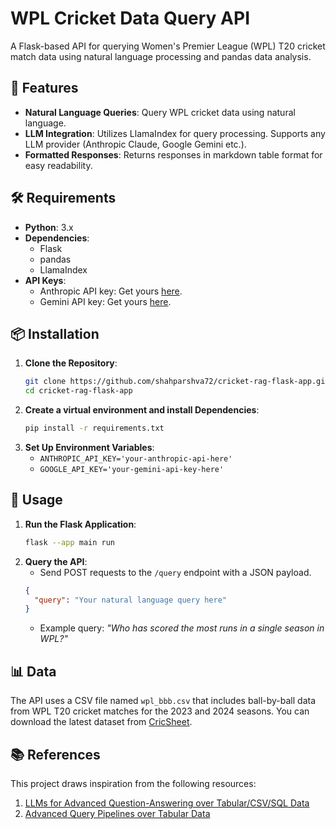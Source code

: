 # WPL Cricket Data Query API

A Flask-based API for querying Women's Premier League (WPL) T20 cricket match data using natural language processing and pandas data analysis.

## 🚀 Features

- **Natural Language Queries**: Query WPL cricket data using natural language.
- **LLM Integration**: Utilizes LlamaIndex for query processing. Supports any LLM provider (Anthropic Claude, Google Gemini etc.).
- **Formatted Responses**: Returns responses in markdown table format for easy readability.

## 🛠️ Requirements

- **Python**: 3.x
- **Dependencies**:
  - Flask
  - pandas
  - LlamaIndex
- **API Keys**:
  - Anthropic API key: Get yours [here](https://console.anthropic.com/).
  - Gemini API key: Get yours [here](https://aistudio.google.com/app/apikey).

## 📦 Installation

1. **Clone the Repository**:
   ```bash
   git clone https://github.com/shahparshva72/cricket-rag-flask-app.git
   cd cricket-rag-flask-app
   ```
2. **Create a virtual environment and install Dependencies**:
   ```bash
   pip install -r requirements.txt
   ```
3. **Set Up Environment Variables**:
   - `ANTHROPIC_API_KEY='your-anthropic-api-here'`
   - `GOOGLE_API_KEY='your-gemini-api-key-here'`

## 🚀 Usage

1. **Run the Flask Application**:
   ```bash
   flask --app main run
   ```
2. **Query the API**:
   - Send POST requests to the `/query` endpoint with a JSON payload.
   ```json
   {
     "query": "Your natural language query here"
   }
   ```
   - Example query: *"Who has scored the most runs in a single season in WPL?"*

## 📊 Data

The API uses a CSV file named `wpl_bbb.csv` that includes ball-by-ball data from WPL T20 cricket matches for the 2023 and 2024 seasons. You can download the latest dataset from [CricSheet](https://cricsheet.org/downloads/).

## 📚 References

This project draws inspiration from the following resources:

1. [LLMs for Advanced Question-Answering over Tabular/CSV/SQL Data](https://www.youtube.com/watch?v=L1o1VPVfbb0)
2. [Advanced Query Pipelines over Tabular Data](https://colab.research.google.com/drive/1fRkgSn2PSlXSMgLk32beldVnLMLtI1Pc)
